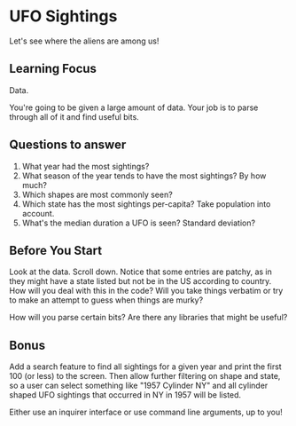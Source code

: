 # UFO Sightings

Let's see where the aliens are among us!

## Learning Focus

Data.

You're going to be given a large amount of data.  Your job is to parse through
all of it and find useful bits.

## Questions to answer

1. What year had the most sightings?
1. What season of the year tends to have the most sightings?  By how much?
1. Which shapes are most commonly seen?
1. Which state has the most sightings per-capita?  Take population into account.
1. What's the median duration a UFO is seen?  Standard deviation?

## Before You Start

Look at the data.  Scroll down.  Notice that some entries are patchy, as in
they might have a state listed but not be in the US according to country.  How
will you deal with this in the code?  Will you take things verbatim or try to
make an attempt to guess when things are murky?

How will you parse certain bits?  Are there any libraries that might be useful?

## Bonus

Add a search feature to find all sightings for a given year and print the first
100 (or less) to the screen.  Then allow further filtering on shape and state,
so a user can select something like "1957 Cylinder NY" and all cylinder shaped
UFO sightings that occurred in NY in 1957 will be listed.

Either use an inquirer interface or use command line arguments, up to you!
